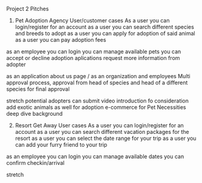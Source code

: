 Project 2 Pitches

1. Pet Adoption Agency
User/customer cases
As a user you can login/register for an account
as a user you can search different species and breeds to adopt
as a user you can apply for adoption of said animal
as a user you can pay adoption fees

as an employee
you can login
you can manage available pets
you can accept or decline adoption aplications
request more information from adopter

as an application
about us page / as an organization and employees
Multi approval process, approval from head of species and head of a different species for final approval


stretch
potential adopters can submit video introduction fo consideration
add exotic animals as well for adoption
e-commerce for Pet Necessities 
deep dive background






2. Resort Get Away
User cases
As a user you can login/register for an account
as a user you can search different vacation packages for the resort
as a user you can select the date range for your trip
as a user you can add your furry friend to your trip

as an employee
you can login
you can manage available dates
you can confirm checkin/arrival

stretch

